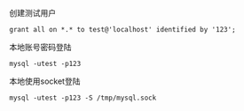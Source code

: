 创建测试用户

```
grant all on *.* to test@'localhost' identified by '123';
```

本地账号密码登陆

```
mysql -utest -p123
```

本地使用socket登陆

```
mysql -utest -p123 -S /tmp/mysql.sock
```
